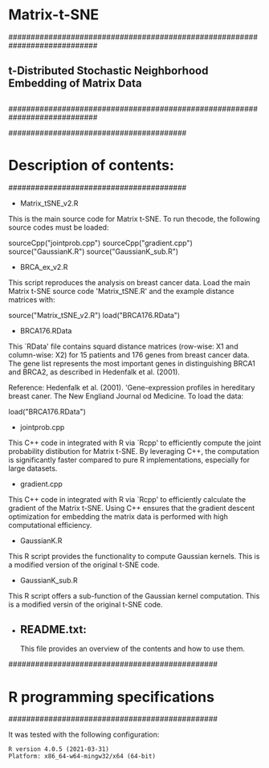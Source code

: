 # Matrix-t-SNE

############################################################################
##
##   t-Distributed Stochastic Neighborhood Embedding of Matrix Data
##
############################################################################

########################################
# Description of contents:
########################################

* Matrix_tSNE_v2.R

This is the main source code for Matrix t-SNE.
To run thecode, the following source codes must be loaded:

  sourceCpp("jointprob.cpp")
  sourceCpp("gradient.cpp")
  source("GaussianK.R")
  source("GaussianK_sub.R")

  
* BRCA_ex_v2.R

This script reproduces the analysis on breast cancer data.
Load the main Matrix t-SNE source code 'Matrix_tSNE.R' and the example distance matrices with:
    
  source("Matrix_tSNE_v2.R")
  load("BRCA176.RData")


* BRCA176.RData

This `RData' file contains squard distance matrices (row-wise: X1 and column-wise: X2) for 15 patients and 176 genes from breast cancer data. The gene list represents the most important genes in distinguishing BRCA1 and BRCA2, as described in Hedenfalk et al. (2001).

Reference: Hedenfalk et al. (2001). 'Gene-expression profiles in hereditary breast caner. The New Engliand Journal od Medicine.
To load the data:

  load("BRCA176.RData")


* jointprob.cpp
  
This C++ code in integrated with R via `Rcpp' to efficiently compute the joint probability distibution for Matrix t-SNE. By leveraging C++, the computation is significantly faster compared to pure R implementations, especially for large datasets.


* gradient.cpp
  
This C++ code in integrated with R via `Rcpp' to efficiently calculate the gradient of the Matrix t-SNE. Using C++ ensures that the gradient descent optimization for embedding the matrix data is performed with high computational efficiency.


* GaussianK.R
  
This R script provides the functionality to compute Gaussian kernels. This is a modified version of the original t-SNE code.


* GaussianK_sub.R
  
This R script offers a sub-function of the Gaussian kernel computation. This is a modified versin of the original t-SNE code.


* README.txt:
  -----------

  This file provides an overview of the contents and how to use them.
  
###############################################
# R programming specifications
###############################################

It was tested with the following configuration:

    R version 4.0.5 (2021-03-31)
    Platform: x86_64-w64-mingw32/x64 (64-bit)
